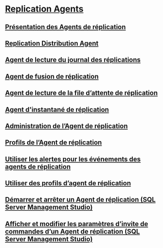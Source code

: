 # [Replication Agents](replication-agents.md)
## [Présentation des Agents de réplication](replication-agents-overview.md)
## [Replication Distribution Agent](replication-distribution-agent.md)
## [Agent de lecture du journal des réplications](replication-log-reader-agent.md)
## [Agent de fusion de réplication](replication-merge-agent.md)
## [Agent de lecture de la file d’attente de réplication](replication-queue-reader-agent.md)
## [Agent d'instantané de réplication](replication-snapshot-agent.md)
## [Administration de l’Agent de réplication](replication-agent-administration.md)
## [Profils de l’Agent de réplication](replication-agent-profiles.md)
## [Utiliser les alertes pour les événements des agents de réplication](use-alerts-for-replication-agent-events.md)
## [Utiliser des profils d’agent de réplication](work-with-replication-agent-profiles.md)
## [Démarrer et arrêter un Agent de réplication (SQL Server Management Studio)](start-and-stop-a-replication-agent-sql-server-management-studio.md)
## [Afficher et modifier les paramètres d’invite de commandes d’un Agent de réplication (SQL Server Management Studio)](view-and-modify-replication-agent-command-prompt-parameters.md)
